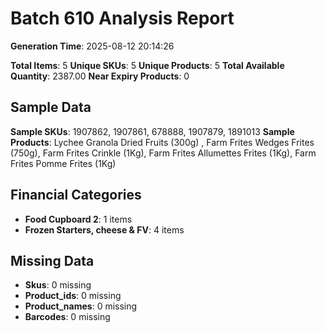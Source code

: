# Batch 610 Analysis Report

**Generation Time**: 2025-08-12 20:14:26

**Total Items**: 5
**Unique SKUs**: 5
**Unique Products**: 5
**Total Available Quantity**: 2387.00
**Near Expiry Products**: 0

## Sample Data
**Sample SKUs**: 1907862, 1907861, 678888, 1907879, 1891013
**Sample Products**: Lychee Granola Dried Fruits (300g) , Farm Frites Wedges Frites (750g), Farm Frites Crinkle (1Kg), Farm Frites Allumettes Frites (1Kg), Farm Frites Pomme Frites (1Kg)

## Financial Categories
- **Food Cupboard 2**: 1 items
- **Frozen Starters, cheese & FV**: 4 items

## Missing Data
- **Skus**: 0 missing
- **Product_ids**: 0 missing
- **Product_names**: 0 missing
- **Barcodes**: 0 missing
